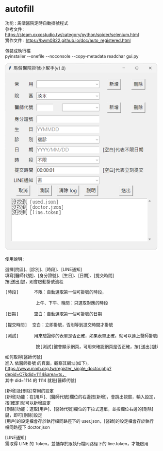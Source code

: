 # autofill
功能 : 馬偕醫院定時自動掛號程式  
參考文件 : https://steam.oxxostudio.tw/category/python/spider/selenium.html  
實作文件 : https://bwm0822.github.io/doc/auto_registered.html

包裝成執行檔<br>
pyinstaller --onefile --noconsole --copy-metadata readchar gui.py<br>

![Logo](pic.png)

使用說明 :<br>

選擇[院區]、[診別]、[時段]、[LINE通知]<br>
填寫[醫師代號]、[身分證號]、[生日]、[日期]、[提交時間]<br>
按[送出]鍵，則會啟動掛號流程<br>


<pre>
[時段]      不限：自動選取第一個可掛號的時段，<br>
            上午、下午、晚間：只選取對應的時段<br>
[日期]      空白：自動選取第一個可掛號的日期<br>
[提交時間]  空白：立即掛號，否則等到提交時間才掛號<br>
[測試]      用來驗證你的表單是否正確，如果表單正確，就可以連上醫師掛號的頁面，但不會掛號，<br>
            按[測試]鍵會顯示網頁，可用來確認網頁是否正確，按[送出]鍵則不會顯示網頁，以加快執行速度及避免頁面被干擾</pre>

如何取得[醫師代號]<br>
    進入 依醫師掛號 的頁面，觀察其網址(如下)，<br>
    https://www.mmh.org.tw/register_single_doctor.php?depid=C7&did=1114&area=ts，<br>
    其中 did=1114 的 1114 就是[醫師代號]<br>

[新增]及[刪除]常用的設定<br>
    [新增]功能：在[用戶]、[醫師代號]欄位的右邊按[新增]，會跳出視窗，輸入設定，按[確定]就可以新增設定<br>
    [刪除]功能：選取[用戶]、[醫師代號]欄位的下拉式選單，並按欄位右邊的[刪除]鍵，即可[刪除]設定<br>
    [用戶]的設定檔會存於執行檔同路徑下的 user.json，[醫師]的設定檔會存於執行檔同路徑下 doctor.json<br>

[LINE通知] <br>
    需取得 LINE 的 Token，並儲存於跟執行檔同路徑下的 line.token，才能啟用<br>


